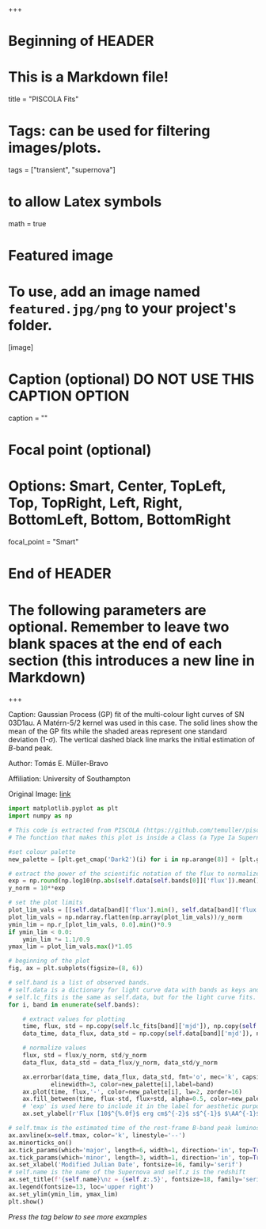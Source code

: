 +++
# Beginning of HEADER
# This is a Markdown file!
title = "PISCOLA Fits"

# Tags: can be used for filtering images/plots.
tags = ["transient", "supernova"]

# to allow Latex symbols
math = true

# Featured image
# To use, add an image named `featured.jpg/png` to your project's folder. 
[image]
  # Caption (optional) DO NOT USE THIS CAPTION OPTION
  caption = ""
  
  # Focal point (optional)
  # Options: Smart, Center, TopLeft, Top, TopRight, Left, Right, BottomLeft, Bottom, BottomRight
  focal_point = "Smart"

# End of HEADER
# The following parameters are optional. Remember to leave two blank spaces at the end of each section (this introduces a new line in Markdown)
+++

Caption: Gaussian Process (GP) fit of the multi-colour light curves of SN 03D1au. A Matérn-5/2 kernel was used in this case. The solid lines show the mean of the GP fits while the shaded areas represent one standard deviation (1-$\sigma$). The vertical dashed black line marks the initial estimation of $B$-band peak.  

Author: Tomás E. Müller-Bravo  

Affiliation: University of Southampton  

Original Image: [link](https://piscola.readthedocs.io/en/latest/examples/basic_example.html)

```python
import matplotlib.pyplot as plt
import numpy as np

# This code is extracted from PISCOLA (https://github.com/temuller/piscola, piscola/sn.py).
# The function that makes this plot is inside a Class (a Type Ia Supernova object). This is a modified version of the actual code.

#set colour palette
new_palette = [plt.get_cmap('Dark2')(i) for i in np.arange(8)] + [plt.get_cmap('Set1')(i) for i in np.arange(8)]

# extract the power of the scientific notation of the flux to normalize the values
exp = np.round(np.log10(np.abs(self.data[self.bands[0]]['flux']).mean()), 0)
y_norm = 10**exp

# set the plot limits
plot_lim_vals = [[self.data[band]['flux'].min(), self.data[band]['flux'].max()] for band in self.bands]
plot_lim_vals = np.ndarray.flatten(np.array(plot_lim_vals))/y_norm
ymin_lim = np.r_[plot_lim_vals, 0.0].min()*0.9
if ymin_lim < 0.0:
    ymin_lim *= 1.1/0.9
ymax_lim = plot_lim_vals.max()*1.05

# beginning of the plot
fig, ax = plt.subplots(figsize=(8, 6))

# self.band is a list of observed bands.
# self.data is a dictionary for light curve data with bands as keys and dictionaries as values with 'mjd', 'flux' and 'std' as keys.
# self.lc_fits is the same as self.data, but for the light curve fits.
for i, band in enumerate(self.bands):

	# extract values for plotting	
	time, flux, std = np.copy(self.lc_fits[band]['mjd']), np.copy(self.lc_fits[band]['flux']), np.copy(self.lc_fits[band]['std'])
	data_time, data_flux, data_std = np.copy(self.data[band]['mjd']), np.copy(self.data[band]['flux']), np.copy(self.data[band]['flux_err'])

	# normalize values
	flux, std = flux/y_norm, std/y_norm
	data_flux, data_std = data_flux/y_norm, data_std/y_norm

	ax.errorbar(data_time, data_flux, data_std, fmt='o', mec='k', capsize=3, capthick=2, ms=8,
		    elinewidth=3, color=new_palette[i],label=band)
	ax.plot(time, flux,'-', color=new_palette[i], lw=2, zorder=16)
	ax.fill_between(time, flux-std, flux+std, alpha=0.5, color=new_palette[i])
	# 'exp' is used here to include it in the label for aesthetic purposes
	ax.set_ylabel(r'Flux [10$^{%.0f}$ erg cm$^{-2}$ s$^{-1}$ $\AA^{-1}$]'%exp, fontsize=16, family='serif')

# self.tmax is the estimated time of the rest-frame B-band peak luminosity
ax.axvline(x=self.tmax, color='k', linestyle='--')
ax.minorticks_on()
ax.tick_params(which='major', length=6, width=1, direction='in', top=True, right=True, labelsize=16)
ax.tick_params(which='minor', length=3, width=1, direction='in', top=True, right=True, labelsize=16)
ax.set_xlabel('Modified Julian Date', fontsize=16, family='serif')
# self.name is the name of the Supernova and self.z is the redshift
ax.set_title(f'{self.name}\nz = {self.z:.5}', fontsize=18, family='serif')
ax.legend(fontsize=13, loc='upper right')
ax.set_ylim(ymin_lim, ymax_lim)
plt.show()

```

_Press the tag below to see more examples_
